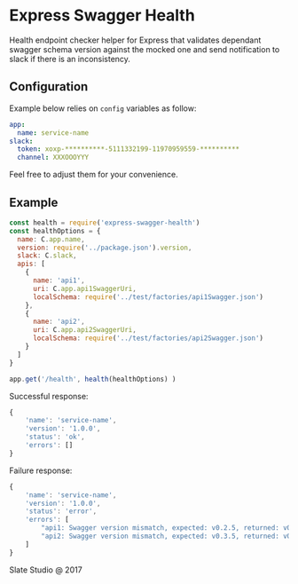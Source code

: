 # Express Swagger Health

Health endpoint checker helper for Express that validates dependant swagger
schema version against the mocked one and send notification to slack if there
is an inconsistency.


## Configuration

Example below relies on `config` variables as follow:

```yaml
app:
  name: service-name
slack:
  token: xoxp-**********-5111332199-11970959559-**********
  channel: XXXOOOYYY
```

Feel free to adjust them for your convenience.


## Example

```javascript
const health = require('express-swagger-health')
const healthOptions = {
  name: C.app.name,
  version: require('../package.json').version,
  slack: C.slack,
  apis: [
    {
      name: 'api1',
      uri: C.app.api1SwaggerUri,
      localSchema: require('../test/factories/api1Swagger.json')
    },
    {
      name: 'api2',
      uri: C.app.api2SwaggerUri,
      localSchema: require('../test/factories/api2Swagger.json')
    }
  ]
}

app.get('/health', health(healthOptions) )
```

Successful response:

```javascript
{
    'name': 'service-name',
    'version': '1.0.0',
    'status': 'ok',
    'errors': []
}
```

Failure response:

```javascript
{
    'name': 'service-name',
    'version': '1.0.0',
    'status': 'error',
    'errors': [
        "api1: Swagger version mismatch, expected: v0.2.5, returned: v0.3.15",
        "api2: Swagger version mismatch, expected: v0.3.5, returned: v0.3.11"
    ]
}
```


Slate Studio @ 2017